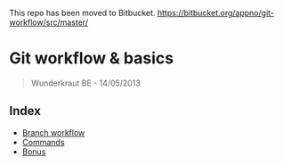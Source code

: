 This repo has been moved to Bitbucket.
https://bitbucket.org/appno/git-workflow/src/master/

# Git workflow & basics 
> Wunderkraut BE - 14/05/2013

## Index

* [Branch workflow](https://github.com/Krimson/git-workflow/blob/master/1_branch_workflow.md)
* [Commands](https://github.com/Krimson/git-workflow/blob/master/2_commands.md)
* [Bonus](https://github.com/Krimson/git-workflow/blob/master/3_bonus.md)
